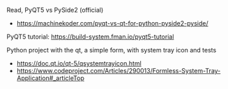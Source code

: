 
Read, PyQT5 vs PySide2 (official)
* https://machinekoder.com/pyqt-vs-qt-for-python-pyside2-pyside/

PyQT5 tutorial:
https://build-system.fman.io/pyqt5-tutorial

Python project with the qt, a simple form, with system tray icon and tests
* https://doc.qt.io/qt-5/qsystemtrayicon.html
* https://www.codeproject.com/Articles/290013/Formless-System-Tray-Application#_articleTop
